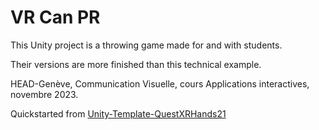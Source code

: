 # VR Can PR

This Unity project is a throwing game made for and with students.

Their versions are more finished than this technical example.

HEAD-Genève, Communication Visuelle, cours Applications interactives, novembre 2023.

Quickstarted from [Unity-Template-QuestXRHands21](https://github.com/prossel/Unity-Template-QuestXRHands21)
